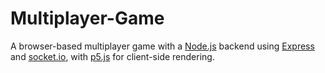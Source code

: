 # Multiplayer-Game
A browser-based multiplayer game with a [Node.js](https://nodejs.org/en/) backend using [Express](https://expressjs.com/) and [socket.io](https://Socket.IO/), with [p5.js](https://p5js.org/) for client-side rendering.